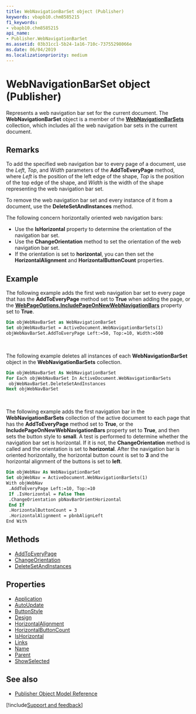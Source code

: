 ```yaml
---
title: WebNavigationBarSet object (Publisher)
keywords: vbapb10.chm8585215
f1_keywords:
- vbapb10.chm8585215
api_name:
- Publisher.WebNavigationBarSet
ms.assetid: 03b31cc1-5b24-1a16-710c-73755298066e
ms.date: 06/04/2019
ms.localizationpriority: medium
---
```



# WebNavigationBarSet object (Publisher)

Represents a web navigation bar set for the current document. The **WebNavigationBarSet** object is a member of the **[WebNavigationBarSets](publisher.webnavigationbarsets.md)** collection, which includes all the web navigation bar sets in the current document.
 
## Remarks

To add the specified web navigation bar to every page of a document, use the _Left_, _Top_, and _Width_ parameters of the **AddToEveryPage** method, where _Left_ is the position of the left edge of the shape, _Top_ is the position of the top edge of the shape, and _Width_ is the width of the shape representing the web navigation bar set. 

To remove the web navigation bar set and every instance of it from a document, use the **DeleteSetAndInstances** method. 

The following concern horizontally oriented web navigation bars:

- Use the **IsHorizontal** property to determine the orientation of the navigation bar set. 
- Use the **ChangeOrientation** method to set the orientation of the web navigation bar set. 
- If the orientation is set to **horizontal**, you can then set the **HorizontalAlignment** and **HorizontalButtonCount** properties. 

## Example

The following example adds the first web navigation bar set to every page that has the **AddToEveryPage** method set to **True** when adding the page, or the **[WebPageOptions.IncludePageOnNewWebNavigationBars](publisher.webpageoptions.includepageonnewwebnavigationbars.md)** property set to **True**.

```vb
Dim objWebNavBarSet as WebNavigationBarSet 
Set objWebNavBarSet = ActiveDocument.WebNavigationBarSets(1) 
objWebNavBarSet.AddToEveryPage Left:=50, Top:=10, Width:=500
```

<br/>

The following example deletes all instances of each **WebNavigationBarSet** object in the **WebNavigationBarSets** collection.

```vb
Dim objWebNavBarSet As WebNavigationBarSet 
For Each objWebNavBarSet In ActiveDocument.WebNavigationBarSets 
 objWebNavBarSet.DeleteSetAndInstances 
Next objWebNavBarSet
```

<br/>

The following example adds the first navigation bar in the **WebNavigationBarSets** collection of the active document to each page that has the **AddToEveryPage** method set to **True**, or the **IncludePageOnNewWebNavigationBars** property set to **True**, and then sets the button style to **small**. A test is performed to determine whether the navigation bar set is horizontal. If it is not, the **ChangeOrientation** method is called and the orientation is set to **horizontal**. After the navigation bar is oriented horizontally, the horizontal button count is set to **3** and the horizontal alignment of the buttons is set to **left**.

```vb
Dim objWebNav As WebNavigationBarSet 
Set objWebNav = ActiveDocument.WebNavigationBarSets(1) 
With objWebNav 
 .AddToEveryPage Left:=10, Top:=10 
 If .IsHorizontal = False Then 
 .ChangeOrientation pbNavBarOrientHorizontal 
 End If 
 .HorizontalButtonCount = 3 
 .HorizontalAlignment = pbnbAlignLeft 
End With
```


## Methods

- [AddToEveryPage](Publisher.WebNavigationBarSet.AddToEveryPage.md)
- [ChangeOrientation](Publisher.WebNavigationBarSet.ChangeOrientation.md)
- [DeleteSetAndInstances](Publisher.WebNavigationBarSet.DeleteSetAndInstances.md)

## Properties

- [Application](Publisher.WebNavigationBarSet.Application.md)
- [AutoUpdate](Publisher.WebNavigationBarSet.AutoUpdate.md)
- [ButtonStyle](Publisher.WebNavigationBarSet.ButtonStyle.md)
- [Design](Publisher.WebNavigationBarSet.Design.md)
- [HorizontalAlignment](Publisher.WebNavigationBarSet.HorizontalAlignment.md)
- [HorizontalButtonCount](Publisher.WebNavigationBarSet.HorizontalButtonCount.md)
- [IsHorizontal](Publisher.WebNavigationBarSet.IsHorizontal.md)
- [Links](Publisher.WebNavigationBarSet.Links.md)
- [Name](Publisher.WebNavigationBarSet.Name.md)
- [Parent](Publisher.WebNavigationBarSet.Parent.md)
- [ShowSelected](Publisher.WebNavigationBarSet.ShowSelected.md)

## See also

- [Publisher Object Model Reference](overview/publisher/object-model.md)



[!include[Support and feedback](~/includes/feedback-boilerplate.md)]